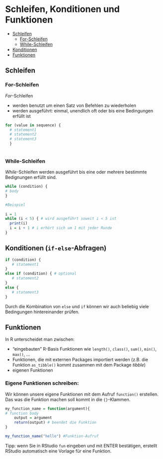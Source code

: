 # Schleifen, Konditionen und Funktionen

* [Schleifen](#Schleifen)
  * [For-Schleifen](#For-Schleifen)
  * [While-Schleifen](#While-Schleifen)
* [Konditionen](#Konditionen (`if-else`-Abfragen))
* [Funktionen](#Funktionen)

 
## Schleifen 

### For-Schleifen

*For*-Schleifen 
* werden benutzt um einen Satz von Befehlen zu wiederholen
* werden ausgeführt: einmal, unendlich oft oder bis eine Bedingungen erfüllt ist

```r
for (value in sequence) {
  # statement1
  # statement2
  # statement3
  }
  
```
  
### While-Schleifen

*While*-Schleifen werden ausgeführt bis eine oder mehrere bestimmte Bedignungen erfüllt sind. 

```r
while (condition) {
# body
}

#Beispiel
 
i = 1
while (i < 5) { # wird ausgeführt soweit i < 5 ist 
  print(i)
  i = i + 1 # i erhört sich um 1 mit jeder Runde 
} 

```

## Konditionen (`if-else`-Abfragen) 

```r
if (condition) {
   # statement1
} 
else if (condition) { # optional 
   # statement2
} 
else {
   # statement3
}
```
Durch die Kombination von `else` und `if` können wir auch beliebig viele Bedingungen hintereinander prüfen.


## Funktionen

In R unterscheidet man zwischen:

* “eingebauten” R-Basis Funktionen wie `length()`, `class()`, `sum()`, `min()`, `max()`, …
* Funktionen, die mit externen Packages importiert werden (z.B. die Funktion `as_tibble()` kommt zusammen mit dem Package *tibble*)
* eigenen Funktionen 

### Eigene Funktionen schreiben: 

Wir können unsere eigene Funktionen mit dem Aufruf `function()` erstellen. Das was die Funktion machen soll kommt in die `{}`-Klammen. 

```r
my_function_name = function(argument){
# function body
    output = argument
    return(output) # beendet die Funktion
}

my_function_name("hello") #Funktion-Aufruf
```

Tipp: wenn Sie in RStudio `fun` eingeben und mit ENTER bestätigen, erstellt RStudio automatisch eine Vorlage für eine Funktion. 
